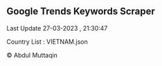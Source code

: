 

## Google Trends Keywords Scraper 
 
Last Update 27-03-2023 , 21:30:47

Country List :
VIETNAM.json



© Abdul Muttaqin 
